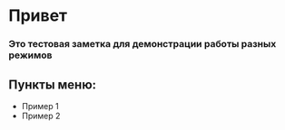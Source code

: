 # Привет
### Это тестовая заметка для демонстрации работы разных режимов

## Пункты меню:

- Пример 1
- Пример 2